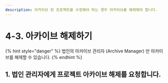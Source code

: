 ```yaml
---
description: 아카이브 된 프로젝트를 수정해야 하는 경우 아카이브를 해제해야 합니다.
---
```


# 4-3. 아카이브 해제하기

{% hint style="danger" %}
법인의 아카이브 관리자 \(Archive Manager\) 만 아카이브를 해제할 수 있습니다. 
{% endhint %}

## 1. 법인 관리자에게 프로젝트 아카이브 해제를 요청합니다. 



